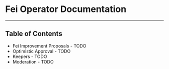 # Fei Operator Documentation


---
## Table of Contents

* Fei Improvement Proposals - TODO
* Optimistic Approval - TODO
* Keepers - TODO
* Moderation - TODO